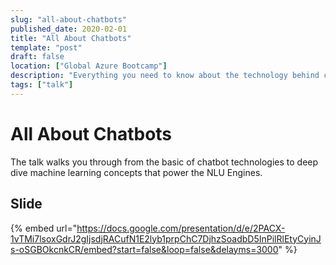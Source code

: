 ```yaml
---
slug: "all-about-chatbots"
published_date: 2020-02-01
title: "All About Chatbots"
template: "post"
draft: false
location: ["Global Azure Bootcamp"]
description: "Everything you need to know about the technology behind chatbots"
tags: ["talk"]
---
```


# All About Chatbots

The talk walks you through from the basic of chatbot technologies to deep dive machine learning concepts that power the NLU Engines.

## Slide

{% embed url="https://docs.google.com/presentation/d/e/2PACX-1vTMi7lsoxGdrJ2gIjsdjRACufN1E2lyb1prpChC7DjhzSoadbD5InPilRlEtyCyinJs-oSGBOkcnkCR/embed?start=false&loop=false&delayms=3000" %}